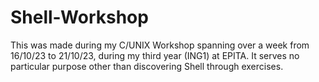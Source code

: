 # Shell-Workshop

This was made during my C/UNIX Workshop spanning over a week from 16/10/23 to 21/10/23, during my third year (ING1) at EPITA.
It serves no particular purpose other than discovering Shell through exercises.
